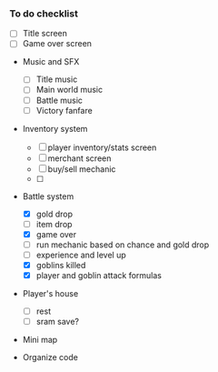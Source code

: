 ### To do checklist

- [ ]  Title screen
- [ ]  Game over screen

- Music and SFX
    - [ ]  Title music
    - [ ]  Main world music
    - [ ]  Battle music
    - [ ]  Victory fanfare
    
- Inventory system
    - [ ]  player inventory/stats screen
    - [ ]  merchant screen
    - [ ]  buy/sell mechanic
    - [ ] 

- Battle system
    - [x] gold drop
    - [ ] item drop
    - [x] game over
    - [ ] run mechanic based on chance and gold drop
    - [ ] experience and level up
    - [x] goblins killed
    - [x] player and goblin attack formulas
    
- Player's house
    - [ ] rest
    - [ ] sram save?
    
- Mini map


- Organize code
    
